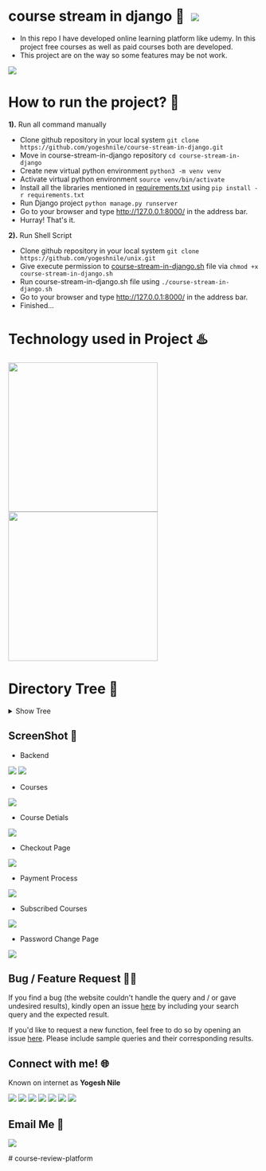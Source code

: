 # course stream in django :notebook: &nbsp;[![](https://camo.githubusercontent.com/17fa56d1fbad7bb4082c9711a77b984b85e79446/68747470733a2f2f696d672e736869656c64732e696f2f62616467652f507974686f6e2d332e362d627269676874677265656e2e737667)](https://python.org)

 - In this repo I have developed online learning platform like udemy. In this project free courses as well as paid courses both are developed.
 - This project are on the way so some features may be not work.

[![](https://camo.githubusercontent.com/2fb0723ef80f8d87a51218680e209c66f213edf8/68747470733a2f2f666f7274686562616467652e636f6d2f696d616765732f6261646765732f6d6164652d776974682d707974686f6e2e737667)](https://python.org)

# How to run the project? :thinking:
**1).** Run all command manually
  - Clone github repository in your local system  `git clone https://github.com/yogeshnile/course-stream-in-django.git`
  - Move in course-stream-in-django repository  `cd course-stream-in-django`
  - Create new virtual python environment  `python3 -m venv venv`
  - Activate virtual python environment  `source venv/bin/activate`
  - Install all the libraries mentioned in [requirements.txt](https://github.com/yogeshnile/course-stream-in-django/blob/master/requirements.txt)  using  `pip install -r requirements.txt`
  - Run Django project  `python manage.py runserver`
  - Go to your browser and type http://127.0.0.1:8000/ in the address bar.
  - Hurray! That's it. <br>


**2).** Run Shell Script
  - Clone github repository in your local system  `git clone https://github.com/yogeshnile/unix.git`
  - Give execute permission to [course-stream-in-django.sh](https://github.com/yogeshnile/unix/blob/master/course-stream-in-django.sh) file via  `chmod +x course-stream-in-django.sh`
  - Run course-stream-in-django.sh file using `./course-stream-in-django.sh`
  - Go to your browser and type http://127.0.0.1:8000/ in the address bar.
  - Finished...
  
# Technology used in Project :hotsprings:
<img target="_blank" src="https://github.com/yogeshnile/technology/blob/master/django.png" width="300">     <img target="_blank" src="https://github.com/yogeshnile/technology/blob/master/AJAX.png" width="300">

# Directory Tree :cactus:
<details><summary>Show Tree</summary>
 
 ```bash
.
├── blog
│   ├── admin.py
│   ├── apps.py
│   ├── __init__.py
│   ├── migrations
│   │   ├── 0001_initial.py
│   │   ├── 0002_auto_20201004_1907.py
│   │   └── __init__.py
│   ├── models.py
│   ├── templatetags
│   │   ├── extras.py
│   │   └── __init__.py
│   ├── tests.py
│   ├── urls.py
│   └── views.py
├── db2.sqlite3
├── db.sqlite3
├── Images
│   ├── 1.png
│   ├── 2.png
│   ├── 3.png
│   ├── 4.png
│   ├── 5.png
│   ├── 6.png
│   ├── 7.png
│   └── 8.png
├── LICENSE
├── manage.py
├── mysite
│   ├── admin.py
│   ├── apps.py
│   ├── __init__.py
│   ├── migrations
│   │   ├── 0001_initial.py
│   │   ├── 0002_lecture_course.py
│   │   ├── 0003_auto_20201001_1806.py
│   │   ├── 0004_auto_20201002_1139.py
│   │   ├── 0005_lecture_lecture_type.py
│   │   ├── 0006_lecturecomment.py
│   │   ├── 0007_course_course_price.py
│   │   └── __init__.py
│   ├── models.py
│   ├── tests.py
│   ├── urls.py
│   └── views.py
├── README.md
├── requirements.txt
├── secret key.json
├── startup
│   ├── asgi.py
│   ├── __init__.py
│   ├── settings.py
│   ├── urls.py
│   └── wsgi.py
├── static
│   ├── css
│   │   └── dashboard.css
│   ├── images
│   │   ├── Courses.png
│   │   └── courses.webp
│   └── js
│       ├── pass_validation.js
│       └── validation.js
├── student
│   ├── admin.py
│   ├── apps.py
│   ├── __init__.py
│   ├── migrations
│   │   ├── 0001_initial.py
│   │   ├── 0002_coursesubscription.py
│   │   ├── 0003_coursesubscription_datestamp.py
│   │   ├── 0004_auto_20201102_1949.py
│   │   ├── 0005_coursesubscription_payment_id.py
│   │   ├── 0006_auto_20201104_1008.py
│   │   ├── 0007_auto_20201104_1238.py
│   │   ├── 0008_studentinfo_email_id.py
│   │   └── __init__.py
│   ├── models.py
│   ├── tests.py
│   ├── urls.py
│   └── views.py
├── templates
│   ├── 404.html
│   ├── base.html
│   ├── blog
│   │   ├── blog.html
│   │   └── blogpost.html
│   ├── course
│   │   ├── checkout.html
│   │   ├── course_detail.html
│   │   ├── courses.html
│   │   ├── index.html
│   │   ├── lecture.html
│   │   └── pricing.html
│   └── student
│       ├── change_password.html
│       ├── info.html
│       └── user_course.html
└── validation
    ├── admin.py
    ├── apps.py
    ├── __init__.py
    ├── migrations
    │   └── __init__.py
    ├── models.py
    ├── tests.py
    ├── urls.py
    └── views.py

19 directories, 89 files
 ```
</details>


## ScreenShot :camera_flash:
 - Backend <br> 
 
![](https://github.com/yogeshnile/course-stream-in-django/blob/main/Images/1.png)
![](https://github.com/yogeshnile/course-stream-in-django/blob/main/Images/2.png)

 - Courses <br>
 
![](https://github.com/yogeshnile/course-stream-in-django/blob/main/Images/3.png)

 - Course Detials <br>
 
![](https://github.com/yogeshnile/course-stream-in-django/blob/main/Images/4.png)

 - Checkout Page <br>
 
![](https://github.com/yogeshnile/course-stream-in-django/blob/main/Images/5.png)

 - Payment Process <br>
 
![](https://github.com/yogeshnile/course-stream-in-django/blob/main/Images/6.png)

 - Subscribed Courses <br>
 
![](https://github.com/yogeshnile/course-stream-in-django/blob/main/Images/7.png)

 - Password Change Page <br>
 
![](https://github.com/yogeshnile/course-stream-in-django/blob/main/Images/8.png)


## Bug / Feature Request :man_technologist:
If you find a bug (the website couldn't handle the query and / or gave undesired results), kindly open an issue [here](https://github.com/yogeshnile/course-stream-in-django/issues/new) by including your search query and the expected result.

If you'd like to request a new function, feel free to do so by opening an issue [here](https://github.com/yogeshnile/course-stream-in-django/issues/new). Please include sample queries and their corresponding results.


## Connect with me! 🌐
Known on internet as **Yogesh Nile**

[![][I_LinkedIn]][LinkedIn]  [![][I_Github]][Github] [![][I_Twitter]][Twitter] [![][I_Telegram]][Telegram] [![][I_Instagram]][Instagram]  [![][I_Instagram Personal]][Instagram Personal]   [![][I_discord]][discord]

## Email Me :e-mail:

[![][I_Email]][E-mail]


[LinkedIn]: https://bit.ly/2Ky3ho6
[Github]: https://bit.ly/2yoggit
[Twitter]: https://bit.ly/3dbLJLC
[Telegram]: https://t.me/yogeshnile
[Instagram]: https://bit.ly/3b9Qeo4
[Instagram Personal]: https://bit.ly/32SXHV0
[E-mail]: mailto:yogeshnile.work4u@gmail.com
[discord]: https://discord.gg/R2ug3gR

[I_discord]: https://img.icons8.com/bubbles/100/000000/discord-logo.png
[I_LinkedIn]: https://img.icons8.com/bubbles/100/000000/linkedin.png
[I_Github]: https://img.icons8.com/bubbles/100/000000/github.png
[I_Twitter]: https://img.icons8.com/bubbles/100/000000/twitter.png
[I_Telegram]: https://img.icons8.com/bubbles/100/000000/telegram-app.png
[I_Instagram]: https://img.icons8.com/bubbles/100/000000/instagram-new.png
[I_Instagram Personal]: https://img.icons8.com/bubbles/100/000000/instagram.png
[I_Email]: https://img.icons8.com/bubbles/100/000000/secured-letter.png
#   c o u r s e - r e v i e w - p l a t f o r m  
 